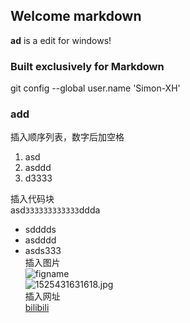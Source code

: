 ## Welcome markdown ##

**ad** is a edit for windows!

### Built exclusively for Markdown ###

git config --global user.name 'Simon-XH' 
### add
插入顺序列表，数字后加空格  
1. asd
2. asddd
3. d3333


插入代码块  
asd`333333333333`ddda

- sdddds  
- asdddd  
- asds333  
插入图片  
![figname](https://i0.hdslb.com/bfs/sycp/creative_img/201907/4861b83165789d39935a09a8f26a476e.jpg)   
![1525431631618.jpg](https://upload-images.jianshu.io/upload_images/18891803-7fbc25053afaa892.jpg?imageMogr2/auto-orient/strip%7CimageView2/2/w/1240)  
插入网址  
[bilibili](https://www.bilibili.com/)  
